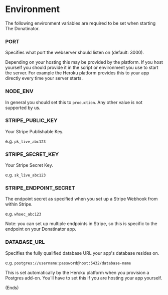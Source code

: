 # Environment #

The following environment variables are required to be set when starting The Donatinator.

### PORT ###

Specifies what port the webserver should listen on (default: 3000).

Depending on your hosting this may be provided by the platform. If you host yourself you should provide it in the
script or environment you use to start the server. For example the Heroku platform provides this to your app directly
every time your server starts.

### NODE_ENV ###

In general you should set this to `production`. Any other value is not supported by us.

### STRIPE_PUBLIC_KEY ###

Your Stripe Publishable Key.

e.g. `pk_live_abc123`

### STRIPE_SECRET_KEY ###

Your Stripe Secret Key.

e.g. `sk_live_abc123`

### STRIPE_ENDPOINT_SECRET ###

The endpoint secret as specified when you set up a Stripe Webhook from within Stripe.

e.g. `whsec_abc123`

Note: you can set up multiple endpoints in Stripe, so this is specific to the endpoint on your Donatinator app.

### DATABASE_URL ###

Specifies the fully qualified database URL your app's database resides on.

e.g. `postgres://username:password@host:5432/database-name`

This is set automatically by the Heroku platform when you provision a Postgres add-on. You'll have to set this if you are hosting your app yourself.

(Ends)
